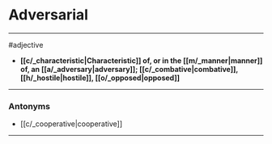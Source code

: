 # Adversarial
---
#adjective
- **[[c/_characteristic|Characteristic]] of, or in the [[m/_manner|manner]] of, an [[a/_adversary|adversary]]; [[c/_combative|combative]], [[h/_hostile|hostile]], [[o/_opposed|opposed]]**
---
### Antonyms
- [[c/_cooperative|cooperative]]
---
